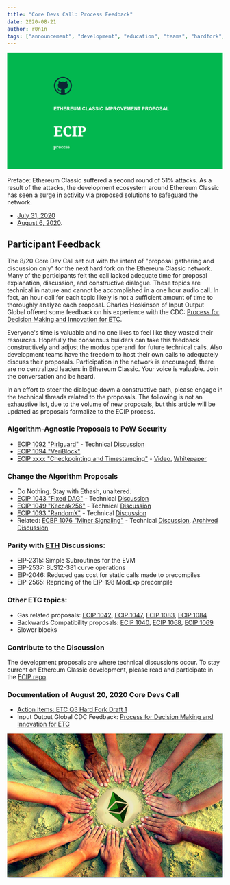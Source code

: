 ```yaml
---
title: "Core Devs Call: Process Feedback"
date: 2020-08-21
author: r0n1n
tags: ["announcement", "development", "education", "teams", "hardfork", "media"]
---
```


![Core Devs Call: Process Feedback](./ethereum_classic_ecip_wallpaper.png)

Preface: Ethereum Classic suffered a second round of 51% attacks. As a result of the attacks, the development ecosystem around Ethereum Classic has seen a surge in activity via proposed solutions to safeguard the network.

* [July 31, 2020](https://blog.bitquery.io/attacker-stole-807k-etc-in-ethereum-classic-51-attack)
* [August 6, 2020](https://blog.bitquery.io/ethereum-classic-attack-8-august-catch-me-if-you-can).

## Participant Feedback
The 8/20 Core Dev Call set out with the intent of "proposal gathering and discussion only" for the next hard fork on the Ethereum Classic network. Many of the participants felt the call lacked adequate time for proposal explanation, discussion, and constructive dialogue. These topics are technical in nature and cannot be accomplished in a one hour audio call. In fact, an hour call for each topic likely is not a sufficient amount of time to thoroughly analyze each proposal. Charles Hoskinson of Input Output Global offered some feedback on his experience with the CDC: [Process for Decision Making and Innovation for ETC](https://www.youtube.com/watch?v=F0lR_u7BVho).

Everyone's time is valuable and no one likes to feel like they wasted their resources. Hopefully the consensus builders can take this feedback constructively and adjust the modus operandi for future technical calls. Also development teams have the freedom to host their own calls to adequately discuss their proposals. Participation in the network is encouraged, there are no centralized leaders in Ethereum Classic. Your voice is valuable. Join the conversation and be heard.

In an effort to steer the dialogue down a constructive path, please engage in the technical threads related to the proposals. The following is not an exhaustive list, due to the volume of new proposals, but this article will be updated as proposals formalize to the ECIP process.

### Algorithm-Agnostic Proposals to PoW Security

* [ECIP 1092 "Pirlguard"](https://ecips.ethereumclassic.org/ECIPs/ecip-51attack-solution) - Technical [Discussion](https://github.com/ethereumclassic/ECIPs/issues/327)
* [ECIP 1094 "VeriBlock"](https://github.com/ethereumclassic/ECIPs/pull/340)
* [ECIP xxxx "Checkpointing and Timestamping"](https://www.youtube.com/watch?v=aasUIB1W81E) - [Video](https://www.youtube.com/watch?v=aasUIB1W81E), [Whitepaper](https://eprint.iacr.org/2020/173.pdf)

### Change the Algorithm Proposals

* Do Nothing. Stay with Ethash, unaltered.
* [ECIP 1043 "Fixed DAG"](https://ecips.ethereumclassic.org/ECIPs/ecip-1043) - Technical [Discussion](https://github.com/ethereumclassic/ECIPs/issues/11)
* [ECIP 1049 "Keccak256"](https://ecips.ethereumclassic.org/ECIPs/ecip-1049) - Technical [Discussion](https://github.com/ethereumclassic/ECIPs/issues/13)
* [ECIP 1093 "RandomX"](https://ecips.ethereumclassic.org/ECIPs/ecip-randomX)  - Technical [Discussion](https://github.com/ethereumclassic/ECIPs/issues/329)
* Related: [ECBP 1076 "Miner Signaling"](https://ecips.ethereumclassic.org/ECIPs/ecip-1076)  - Technical [Discussion](https://github.com/ethereumclassic/ECIPs/issues/333), [Archived Discussion](https://github.com/ethereumclassic/ECIPs/issues/174)

### Parity with [ETH](https://medium.com/ethereum-cat-herders) Discussions:
* EIP-2315: Simple Subroutines for the EVM
* EIP-2537: BLS12-381 curve operations
* EIP-2046: Reduced gas cost for static calls made to precompiles
* EIP-2565: Repricing of the EIP-198 ModExp precompile

### Other ETC topics:
* Gas related proposals: [ECIP 1042](https://ecips.ethereumclassic.org/ECIPs/ecip-1042), [ECIP 1047](https://ecips.ethereumclassic.org/ECIPs/ecip-1047), [ECIP 1083](https://ecips.ethereumclassic.org/ECIPs/ecip-1083), [ECIP 1084](https://ecips.ethereumclassic.org/ECIPs/ecip-1084)
* Backwards Compatibility proposals: [ECIP 1040](https://ecips.ethereumclassic.org/ECIPs/ecip-1040), [ECIP 1068](https://ecips.ethereumclassic.org/ECIPs/ecip-1068), [ECIP 1069](https://ecips.ethereumclassic.org/ECIPs/ecip-1069)
* Slower blocks

### Contribute to the Discussion

The development proposals are where technical discussions occur. To stay current on Ethereum Classic development, please read and participate in the [ECIP repo](https://github.com/ethereumclassic/ECIPs/issues).

### Documentation of August 20, 2020 Core Devs Call

* [Action Items: ETC Q3 Hard Fork Draft 1](https://docs.google.com/document/d/1f0a0sqb0OW3n4ki6nM3q9hvJ91HeZoj9Rpjp2fDCZIQ)
* Input Output Global CDC Feedback: [Process for Decision Making and Innovation for ETC](https://www.youtube.com/watch?v=F0lR_u7BVho)

![Core Devs Call: Process Feedback](./etc_community.png)
